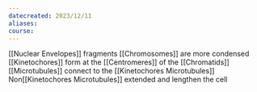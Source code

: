 ```yaml
---
datecreated: 2023/12/11
aliases: 
course:
---
```

[[Nuclear Envelopes]] fragments
[[Chromosomes]] are more condensed
[[Kinetochores]] form at the [[Centromeres]] of the [[Chromatids]]
[[Microtubules]] connect to the [[Kinetochores Microtubules]]
Non[[Kinetochores Microtubules]] extended and lengthen the cell

